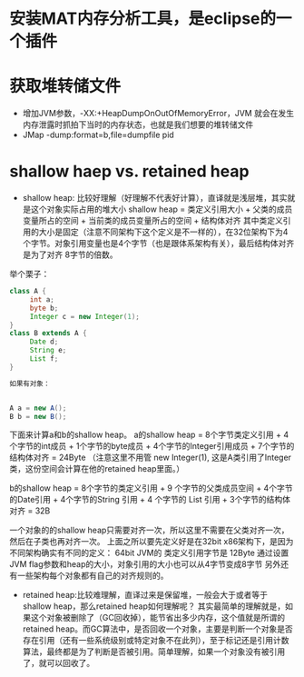 # 安装MAT内存分析工具，是eclipse的一个插件 
# 获取堆转储文件 
- 增加JVM参数，-XX:+HeapDumpOnOutOfMemoryError，JVM 就会在发生内存泄露时抓拍下当时的内存状态，也就是我们想要的堆转储文件
- JMap -dump:format=b,file=dumpfile pid
# shallow haep vs. retained heap
- shallow heap: 
    比较好理解（好理解不代表好计算），直译就是浅层堆，其实就是这个对象实际占用的堆大小
    shallow heap = 类定义引用大小 + 父类的成员变量所占的空间 + 当前类的成员变量所占的空间 + 结构体对齐
其中类定义引用的大小是固定（注意不同架构下这个定义是不一样的），在32位架构下为4个字节。对象引用变量也是4个字节（也是跟体系架构有关），最后结构体对齐是为了对齐 8字节的倍数。

举个栗子：
```java
class A {
     int a;
     byte b;
     Integer c = new Integer(1);
}
class B extends A {
     Date d;
     String e;
     List f;
}

如果有对象：


A a = new A();
B b = new B();
```
下面来计算a和b的shallow heap。
a的shallow heap = 8个字节类定义引用 + 4个字节的int成员 + 1个字节的byte成员 + 4个字节的Integer引用成员 + 7个字节的结构体对齐 = 24Byte
（注意这里不用管 new Integer(1), 这是A类引用了Integer类，这份空间会计算在他的retained heap里面。）

b的shallow heap = 8个字节的类定义引用 + 9 个字节的父类成员空间 + 4个字节的Date引用 + 4个字节的String 引用 + 4 个字节的 List 引用 + 3个字节的结构体对齐 = 32B

一个对象的的shallow heap只需要对齐一次，所以这里不需要在父类对齐一次，然后在子类也再对齐一次。
上面之所以要先定义好是在32bit x86架构下，是因为不同架构确实有不同的定义：
64bit JVM的 类定义引用字节是 12Byte
通过设置JVM flag参数和heap的大小，对象引用的大小也可以从4字节变成8字节
另外还有一些架构每个对象都有自己的对齐规则的。 

- retained heap:比较难理解，直译过来是保留堆，一般会大于或者等于shallow heap，那么retained heap如何理解呢？ 
    其实最简单的理解就是，如果这个对象被删除了（GC回收掉），能节省出多少内存，这个值就是所谓的retained heap。而GC算法中，是否回收一个对象，主要是判断一个对象是否存在引用（还有一些系统级别或特定对象不在此列），至于标记还是引用计数算法，最终都是为了判断是否被引用。简单理解，如果一个对象没有被引用了，就可以回收了。 

